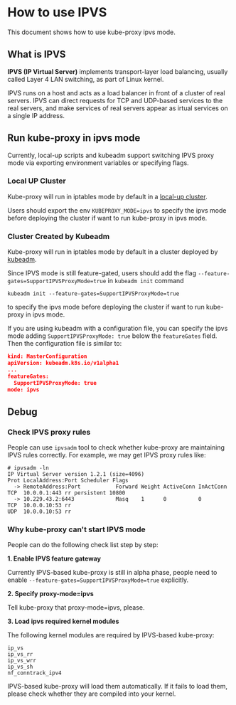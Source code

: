 # How to use IPVS

This document shows how to use kube-proxy ipvs mode.

## What is IPVS

**IPVS (IP Virtual Server)** implements transport-layer load balancing, usually called Layer 4 LAN switching, as part of
Linux kernel.

IPVS runs on a host and acts as a load balancer in front of a cluster of real servers. IPVS can direct requests for TCP
and UDP-based services to the real servers, and make services of real servers appear as irtual services on a single IP address.

## Run kube-proxy in ipvs mode

Currently, local-up scripts and kubeadm support switching IPVS proxy mode via exporting environment variables or specifying flags.

### Local UP Cluster

Kube-proxy will run in iptables mode by default in a [local-up cluster](https://github.com/kubernetes/community/blob/master/contributors/devel/running-locally.md). 

Users should export the env `KUBEPROXY_MODE=ipvs` to specify the ipvs mode before deploying the cluster if want to run kube-proxy in ipvs mode.

### Cluster Created by Kubeadm

Kube-proxy will run in iptables mode by default in a cluster deployed by [kubeadm](https://kubernetes.io/docs/setup/independent/create-cluster-kubeadm/). 

Since IPVS mode is still feature-gated, users should add the flag `--feature-gates=SupportIPVSProxyMode=true` in `kubeadm init` command

```
kubeadm init --feature-gates=SupportIPVSProxyMode=true
```

to specify the ipvs mode before deploying the cluster if want to run kube-proxy in ipvs mode.

If you are using kubeadm with a configuration file, you can specify the ipvs mode adding `SupportIPVSProxyMode: true` below the `featureGates` field.
Then the configuration file is similar to:

```json
kind: MasterConfiguration
apiVersion: kubeadm.k8s.io/v1alpha1
...
featureGates:
  SupportIPVSProxyMode: true
mode: ipvs
```

## Debug

### Check IPVS proxy rules

People can use `ipvsadm` tool to check whether kube-proxy are maintaining IPVS rules correctly. For example, we may get IPVS proxy rules like:

```shell
# ipvsadm -ln
IP Virtual Server version 1.2.1 (size=4096)
Prot LocalAddress:Port Scheduler Flags
  -> RemoteAddress:Port           Forward Weight ActiveConn InActConn
TCP  10.0.0.1:443 rr persistent 10800
  -> 10.229.43.2:6443             Masq    1      0          0         
TCP  10.0.0.10:53 rr      
UDP  10.0.0.10:53 rr
```

### Why kube-proxy can't start IPVS mode

People can do the following check list step by step:

**1. Enable IPVS feature gateway**

Currently IPVS-based kube-proxy is still in alpha phase, people need to enable `--feature-gates=SupportIPVSProxyMode=true` explicitly.

**2. Specify proxy-mode=ipvs**

Tell kube-proxy that proxy-mode=ipvs, please.

**3. Load ipvs required kernel modules**

The following kernel modules are required by IPVS-based kube-proxy:

```shell
ip_vs
ip_vs_rr
ip_vs_wrr
ip_vs_sh
nf_conntrack_ipv4
```

IPVS-based kube-proxy will load them automatically. If it fails to load them, please check whether they are compiled into your kernel.
